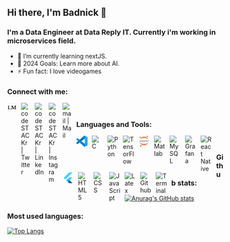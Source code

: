 ## Hi there, I'm **Badnick** 👋

### I'm a Data Engineer at Data Reply IT. Currently i'm working in microservices field.

- 🌱 I’m currently learning nextJS.
- 🥅 2024 Goals: Learn more about AI.
- ⚡ Fun fact: I love videogames

### Connect with me:
[<img style="margin-right:10px" align="left" alt="codeSTACKr.com" target="_blank" width="22px" src="./img/Logo.png" />][website] 
[<img style="margin-right:10px" align="left" alt="codeSTACKr | Twitter" width="22px" src="https://cdn0.iconfinder.com/data/icons/social-rounded/72/Twitter-256.png" target="_blank" />][twitter]
[<img style="margin-right:10px" align="left" alt="codeSTACKr | LinkedIn" width="22px" src="https://cdn3.iconfinder.com/data/icons/social-rounded-2/72/Linkedin-512.png" target="_blank" />][linkedin]
[<img style="margin-right:10px" align="left" alt="codeSTACKr | Instagram" width="22px" src="https://cdn1.iconfinder.com/data/icons/social-rounded-2/32/instagram-512.png" />][instagram]
[<img style="margin-right:10px" align="left" alt="mail | Mail" width="22px" src="https://cdn4.iconfinder.com/data/icons/address-book-providers-in-colors/512/outlook-256.png" target="_blank" />][Mail]

<br />

### Languages and Tools:
<img align="left" style="margin-right:10px" alt="Visual Studio Code" width="26px" src="https://raw.githubusercontent.com/github/explore/80688e429a7d4ef2fca1e82350fe8e3517d3494d/topics/visual-studio-code/visual-studio-code.png" />
<img align="left" style="margin-right:10px" alt="C" width="26px" src="https://upload.wikimedia.org/wikipedia/commons/1/19/C_Logo.png" />
<img align="left" style="margin-right:10px" alt="Python" width="26px" src="https://cdn4.iconfinder.com/data/icons/logos-and-brands/512/267_Python_logo-256.png" />
<img align="left" style="margin-right:10px" alt="TensorFlow" width="26px" src="https://upload.wikimedia.org/wikipedia/commons/thumb/2/2d/Tensorflow_logo.svg/957px-Tensorflow_logo.svg.png" />
<img align="left" style="margin-right:10px" alt="JupyterNotebook" width="26px" src="./img/Jupyter.png" />
<img align="left" style="margin-right:10px" alt="Matlab" width="26px" src="https://upload.wikimedia.org/wikipedia/commons/thumb/2/21/Matlab_Logo.png/667px-Matlab_Logo.png" />
<img align="left" style="margin-right:10px" alt="MySQL" width="26px" src="https://icons-for-free.com/iconfiles/png/512/development+logo+mysql+icon-1320184807686758112.png" />
<img align="left" style="margin-right:10px" alt="Grafana" width="26px" src="https://i.pinimg.com/originals/ed/52/04/ed52045809ad01c33d1e1859531cb264.jpg" />
<img align="left" style="margin-right:10px" alt="React Native" width="26px" src="https://cdn0.iconfinder.com/data/icons/logos-brands-in-colors/128/react-256.png" />
<img align="left" style="margin-right:10px" alt="Flutter" width="26px" src="./img/Flutter.png" />
<img align="left" style="margin-right:10px" alt="HTML5" width="26px" src="https://cdn1.iconfinder.com/data/icons/logotypes/32/badge-html-5-256.png" />
<img align="left" style="margin-right:10px" alt="CSS" width="26px" src="https://cdn1.iconfinder.com/data/icons/logotypes/32/badge-css-3-256.png" />
<img align="left" style="margin-right:10px" alt="JavaScript" width="26px" src="https://upload.wikimedia.org/wikipedia/commons/7/73/Javascript-736400_960_720.png" />
<img align="left" style="margin-right:10px" alt="Latex" width="26px" src="https://static.javatpoint.com/tutorial/latex/images/latex-tutorial.png" />
<img align="left" style="margin-right:10px" alt="Github" width="26px" src="https://cdn3.iconfinder.com/data/icons/social-rounded-2/72/GitHub-256.png" />
<img align="left" style="margin-right:10px" alt="Terminal" width="26px" src="https://cdn4.iconfinder.com/data/icons/small-n-flat/24/terminal-256.png" />

<br/>

### Github stats:

[![Anurag's GitHub stats](https://github-readme-stats.vercel.app/api?username=ImBadnick&show_icons=true&theme=dark&hide_title=true&hide=prs,issues)](https://github.com/anuraghazra/github-readme-stats)

### Most used languages:

[![Top Langs](https://github-readme-stats.vercel.app/api/top-langs/?username=ImBadnick&hide_title=true&layout=compact&theme=dark)](https://github.com/anuraghazra/github-readme-stats)







[website]: https://imbadnick.github.io/
[twitter]: https://twitter.com/LorenzoBadnick
[instagram]: https://www.instagram.com/imbadnick/
[linkedin]: https://www.linkedin.com/in/lorenzo-massagli-419714164/
[Mail]: mailto:fuma2@hotmail.it
